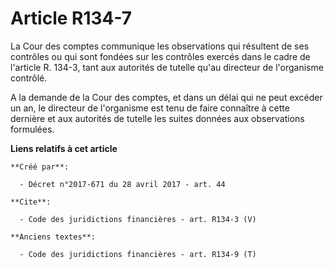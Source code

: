 # Article R134-7

La Cour des comptes communique les observations qui résultent de ses contrôles ou qui sont fondées sur les contrôles exercés
dans le cadre de l'article R. 134-3, tant aux autorités de tutelle qu'au directeur de l'organisme contrôlé. 

A la demande de la Cour des comptes, et dans un délai qui ne peut excéder un an, le directeur de l'organisme est tenu de
faire connaître à cette dernière et aux autorités de tutelle les suites données aux observations formulées.

**Liens relatifs à cet article**

	**Créé par**:

	  - Décret n°2017-671 du 28 avril 2017 - art. 44

	**Cite**:

	  - Code des juridictions financières - art. R134-3 (V)

	**Anciens textes**:

	  - Code des juridictions financières - art. R134-9 (T)
